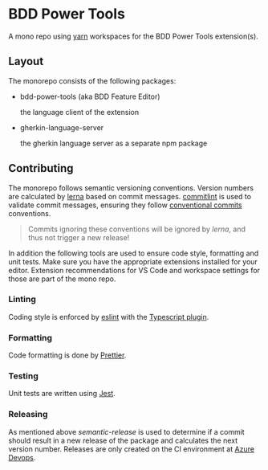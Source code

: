 # BDD Power Tools

A mono repo using [yarn](https://classic.yarnpkg.com/lang/en/) workspaces for the BDD Power Tools extension(s).

## Layout

The monorepo consists of the following packages:

-   bdd-power-tools (aka BDD Feature Editor)

    the language client of the extension

-   gherkin-language-server

    the gherkin language server as a separate npm package

## Contributing

The monorepo follows semantic versioning conventions.
Version numbers are calculated by [lerna](https://github.com/lerna/lerna) based on commit messages.
[commitlint](https://commitlint.js.org/#/) is used to validate commit messages, ensuring they follow [conventional commits](https://www.conventionalcommits.org/en/v1.0.0/) conventions.

> Commits ignoring these conventions will be ignored by _lerna_, and thus not trigger a new release!

In addition the following tools are used to ensure code style, formatting and unit tests.
Make sure you have the appropriate extensions installed for your editor.
Extension recommendations for VS Code and workspace settings for those are part of the mono repo.

### Linting

Coding style is enforced by [eslint](https://eslint.org/) with the [Typescript plugin](https://github.com/typescript-eslint/typescript-eslint/).

### Formatting

Code formatting is done by [Prettier](https://prettier.io/).

### Testing

Unit tests are written using [Jest](https://jestjs.io/en).

### Releasing

As mentioned above _semantic-release_ is used to determine if a commit should result in a new release of the package and calculates the next version number.
Releases are only created on the CI environment at [Azure Devops](https://dev.azure.com/bdd-power-tools/bddpowertools).
